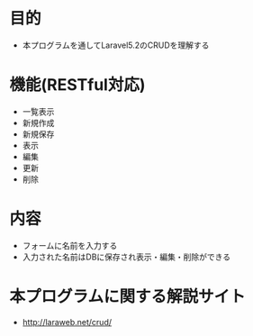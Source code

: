 目的
===================================================
* 本プログラムを通してLaravel5.2のCRUDを理解する 

機能(RESTful対応)
===================================================  
* 一覧表示
* 新規作成
* 新規保存
* 表示
* 編集
* 更新
* 削除

内容
===================================================  
* フォームに名前を入力する 
* 入力された名前はDBに保存され表示・編集・削除ができる

本プログラムに関する解説サイト  
===================================================
* http://laraweb.net/crud/